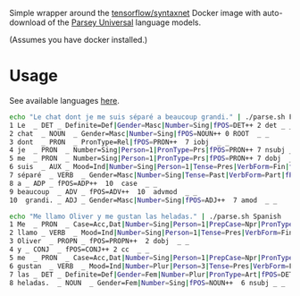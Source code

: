 Simple wrapper around the [tensorflow/syntaxnet](https://hub.docker.com/r/tensorflow/syntaxnet/)
Docker image with auto-download of the
[Parsey Universal](https://github.com/tensorflow/models/blob/master/research/syntaxnet/g3doc/universal.md)
language models.

(Assumes you have docker installed.)

# Usage

See available languages [here](https://github.com/tensorflow/models/blob/master/research/syntaxnet/g3doc/universal.md).

```bash
echo "Le chat dont je me suis séparé a beaucoup grandi." | ./parse.sh French
1 Le  _ DET _ Definite=Def|Gender=Masc|Number=Sing|fPOS=DET++ 2 det _ _
2 chat  _ NOUN  _ Gender=Masc|Number=Sing|fPOS=NOUN++ 0 ROOT  _ _
3 dont  _ PRON  _ PronType=Rel|fPOS=PRON++  7 iobj  _ _
4 je  _ PRON  _ Number=Sing|Person=1|PronType=Prs|fPOS=PRON++ 7 nsubj _ _
5 me  _ PRON  _ Number=Sing|Person=1|PronType=Prs|fPOS=PRON++ 7 dobj  _ _
6 suis  _ AUX _ Mood=Ind|Number=Sing|Person=1|Tense=Pres|VerbForm=Fin|fPOS=AUX++  7 aux _ _
7 séparé  _ VERB  _ Gender=Masc|Number=Sing|Tense=Past|VerbForm=Part|fPOS=VERB++  2 acl:relcl _ _
8 a _ ADP _ fPOS=ADP++  10  case  _ _
9 beaucoup  _ ADV _ fPOS=ADV++  10  advmod  _ _
10  grandi. _ ADJ _ Gender=Masc|Number=Sing|fPOS=ADJ++  7 amod  _ _

echo "Me llamo Oliver y me gustan las heladas." | ./parse.sh Spanish
1 Me  _ PRON  _ Case=Acc,Dat|Number=Sing|Person=1|PrepCase=Npr|PronType=Prs|Reflex=Yes|fPOS=PRON++  2 iobj  _
2 llamo _ VERB  _ Mood=Ind|Number=Sing|Person=1|Tense=Pres|VerbForm=Fin|fPOS=VERB++ 0 ROOT  _ _
3 Oliver  _ PROPN _ fPOS=PROPN++  2 dobj  _ _
4 y _ CONJ  _ fPOS=CONJ++ 2 cc  _ _
5 me  _ PRON  _ Case=Acc,Dat|Number=Sing|Person=1|PrepCase=Npr|PronType=Prs|fPOS=PRON++ 6 iobj  _ _
6 gustan  _ VERB  _ Mood=Ind|Number=Plur|Person=3|Tense=Pres|VerbForm=Fin|fPOS=VERB++ 2 conj  _ _
7 las _ DET _ Definite=Def|Gender=Fem|Number=Plur|PronType=Art|fPOS=DET++ 8 det _ _
8 heladas.  _ NOUN  _ Gender=Fem|Number=Sing|fPOS=NOUN++  6 nsubj _ _


```
